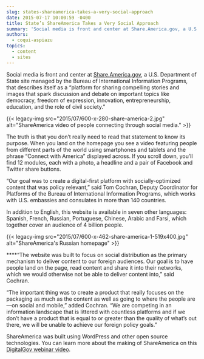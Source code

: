 ```yaml
---
slug: states-shareamerica-takes-a-very-social-approach
date: 2015-07-17 10:00:59 -0400
title: State’s ShareAmerica Takes a Very Social Approach
summary: 'Social media is front and center at Share.America.gov, a U.S. Department of State site managed by the Bureau of International Information Programs, that describes itself as a &ldquo;platform for sharing compelling stories and images that spark discussion and debate on important topics like democracy, freedom of expression, innovation, entrepreneurship, education, and the role of civil society.&rdquo;'
authors:
  - coqui-aspiazu
topics:
  - content
  - sites
---
```


Social media is front and center at [Share.America.gov](https://share.america.gov/), a U.S. Department of State site managed by the Bureau of International Information Programs, that describes itself as a “platform for sharing compelling stories and images that spark discussion and debate on important topics like democracy, freedom of expression, innovation, entrepreneurship, education, and the role of civil society.”

{{< legacy-img src="2015/07/600-x-280-share-america-2.jpg" alt="ShareAmerica video of people connecting through social media." >}}

The truth is that you don’t really need to read that statement to know its purpose. When you land on the homepage you see a video featuring people from different parts of the world using smartphones and tablets and the phrase “Connect with America” displayed across. If you scroll down, you’ll find 12 modules, each with a photo, a headline and a pair of Facebook and Twitter share buttons.

“Our goal was to create a digital-first platform with socially-optimized content that was policy relevant,” said Tom Cochran, Deputy Coordinator for Platforms of the Bureau of International Information Programs, which works with U.S. embassies and consulates in more than 140 countries.

In addition to English, this website is available in seven other languages: Spanish, French, Russian, Portuguese, Chinese, Arabic and Farsi, which together cover an audience of 4 billion people.

{{< legacy-img src="2015/07/600-x-462-share-america-1-519x400.jpg" alt="ShareAmerica's Russian homepage" >}}

****&#8220;The website was built to focus on social distribution as the primary mechanism to deliver content to our foreign audiences. Our goal is to have people land on the page, read content and share it into their networks, which we would otherwise not be able to deliver content into,&#8221; said Cochran.

&#8220;The important thing was to create a product that really focuses on the packaging as much as the content as well as going to where the people are—on social and mobile,” added Cochran. “We are competing in an information landscape that is littered with countless platforms and if we don’t have a product that is equal to or greater than the quality of what’s out there, we will be unable to achieve our foreign policy goals.”

ShareAmerica was built using WordPress and other open source technologies. You can learn more about the making of ShareAmerica on this [DigitalGov webinar video](https://www.youtube.com/watch?v=_DgXhA6aWjs).
